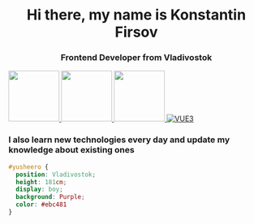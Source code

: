 <div id="header" align="center">
  <h1>Hi there, my name is Konstantin Firsov</h1>
  <h3>Frontend Developer from Vladivostok</h3>
</div>

<a href="#">
  <img src="https://cdn.jsdelivr.net/gh/devicons/devicon/icons/html5/html5-original-wordmark.svg" width="100" height="100"/>
</a>

<a href="#">
  <img src="https://cdn.jsdelivr.net/gh/devicons/devicon/icons/css3/css3-original-wordmark.svg" width="100" height="100"/>
</a>

<a href="#">
  <img src="https://cdn.jsdelivr.net/gh/devicons/devicon/icons/javascript/javascript-original.svg" width="100" height="100"/>
</a>

<a href="#">
  <img src="https://img.shields.io/badge/Vue3-green?logo=vue&logoColor=white" alt="VUE3"/>
</a>

<h3><b>I also learn new technologies every day and update my knowledge about existing ones</b></h3>


```css
#yusheero { 
  position: Vladivostok; 
  height: 181cm; 
  display: boy; 
  background: Purple; 
  color: #ebc481
}
```
